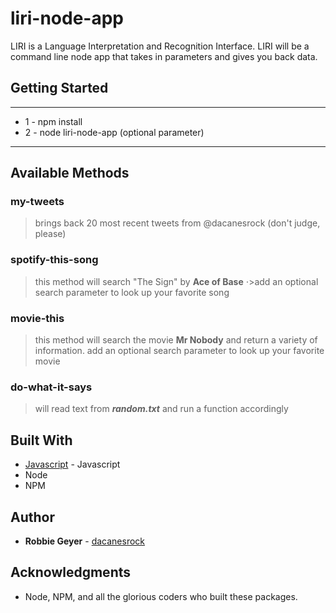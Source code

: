 # liri-node-app
LIRI is a Language Interpretation and Recognition Interface. LIRI will be a command line node app that takes in parameters and gives you back data.

## Getting Started
***
* 1 - npm install
* 2 - node liri-node-app <enter method> (optional parameter)
***
## Available Methods

### my-tweets
>brings back 20 most recent tweets from @dacanesrock (don't judge, please)
### spotify-this-song
>this method will search "The Sign" by **Ace of Base**
⋅>add an optional search parameter to look up your favorite song
### movie-this
>this method will search the movie **Mr Nobody** and return a variety of information. 
>add an optional search parameter to look up your favorite movie
### do-what-it-says
>will read text from **_random.txt_** and run a function accordingly

## Built With

* [Javascript](https://www.javascript.com/) - Javascript
* Node
* NPM

## Author

* **Robbie Geyer** - [dacanesrock](https://github.com/dacanesrock)

## Acknowledgments

* Node, NPM, and all the glorious coders who built these packages.
